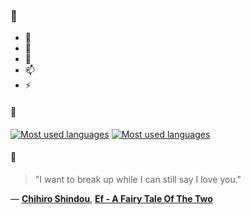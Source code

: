 ### 👋

- 🔭
- 🌱
- 💬
- 📫
- ⚡

#### 🧏

[![Most used languages](https://github-readme-stats-aynah.vercel.app/api/top-langs/?username=aynh&theme=solarized-dark&langs_count=6&layout=compact&hide_title=true)](https://github.com/anuraghazra/github-readme-stats#gh-dark-mode-only)
[![Most used languages](https://github-readme-stats-aynah.vercel.app/api/top-langs/?username=aynh&theme=solarized-light&langs_count=6&layout=compact&hide_title=true)](https://github.com/anuraghazra/github-readme-stats#gh-light-mode-only)

#### 💬

> "I want to break up while I can still say I love you."

&mdash; [**Chihiro Shindou**](https://myanimelist.net/character.php?q=Chihiro%20Shindou&cat=character), [**Ef - A Fairy Tale Of The Two**](https://myanimelist.net/search/all?q=Ef%20-%20A%20Fairy%20Tale%20Of%20The%20Two&cat=all)
